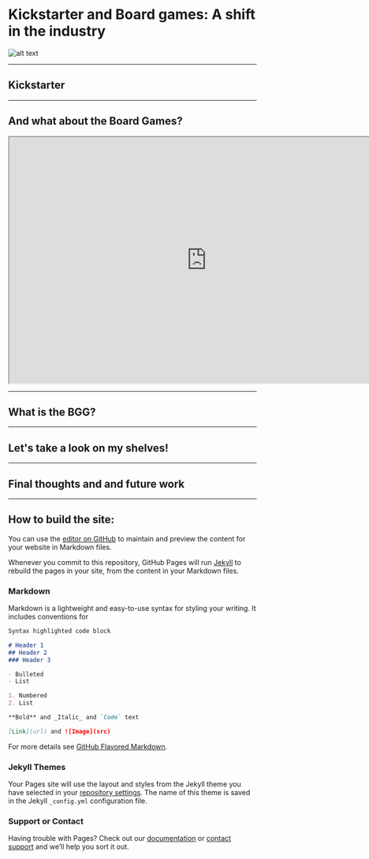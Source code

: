 # Kickstarter and Board games: A shift in the industry

![alt text](https://drive.google.com/file/d/1P_1E_l6rkaiwR3dU0Oyu0T6-Z0a6HQ93/view?usp=sharing "Merged results image")

----
## Kickstarter 




----
## And what about the Board Games?

<iframe
  src="https://dcl.dev.looker.com/embed/looks/908"
  width="800"
  height="500"
  frameborder="2">
</iframe>

----
## What is the BGG?

----
## Let's take a look on my shelves!


----
## Final thoughts and and future work










----------------------------------------------------------------------------------------------------------------------------
## How to build the site:

You can use the [editor on GitHub](https://github.com/diegocamlooker/gitpages/edit/master/index.md) to maintain and preview the content for your website in Markdown files.

Whenever you commit to this repository, GitHub Pages will run [Jekyll](https://jekyllrb.com/) to rebuild the pages in your site, from the content in your Markdown files.


### Markdown

Markdown is a lightweight and easy-to-use syntax for styling your writing. It includes conventions for

```markdown
Syntax highlighted code block

# Header 1
## Header 2
### Header 3

- Bulleted
- List

1. Numbered
2. List

**Bold** and _Italic_ and `Code` text

[Link](url) and ![Image](src)
```

For more details see [GitHub Flavored Markdown](https://guides.github.com/features/mastering-markdown/).

### Jekyll Themes

Your Pages site will use the layout and styles from the Jekyll theme you have selected in your [repository settings](https://github.com/diegocamlooker/gitpages/settings). The name of this theme is saved in the Jekyll `_config.yml` configuration file.

### Support or Contact

Having trouble with Pages? Check out our [documentation](https://help.github.com/categories/github-pages-basics/) or [contact support](https://github.com/contact) and we’ll help you sort it out.
